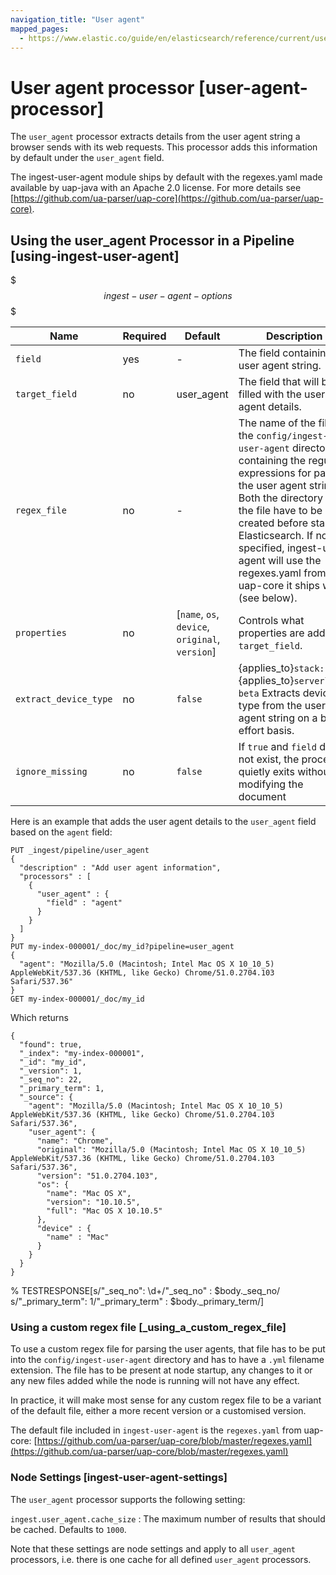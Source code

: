 ```yaml
---
navigation_title: "User agent"
mapped_pages:
  - https://www.elastic.co/guide/en/elasticsearch/reference/current/user-agent-processor.html
---
```


# User agent processor [user-agent-processor]


The `user_agent` processor extracts details from the user agent string a browser sends with its web requests. This processor adds this information by default under the `user_agent` field.

The ingest-user-agent module ships by default with the regexes.yaml made available by uap-java with an Apache 2.0 license. For more details see [https://github.com/ua-parser/uap-core](https://github.com/ua-parser/uap-core).

## Using the user_agent Processor in a Pipeline [using-ingest-user-agent]

$$$ingest-user-agent-options$$$

| Name | Required | Default | Description |
| --- | --- | --- | --- |
| `field` | yes | - | The field containing the user agent string. |
| `target_field` | no | user_agent | The field that will be filled with the user agent details. |
| `regex_file` | no | - | The name of the file in the `config/ingest-user-agent` directory containing the regular expressions for parsing the user agent string. Both the directory and the file have to be created before starting Elasticsearch. If not specified, ingest-user-agent will use the regexes.yaml from uap-core it ships with (see below). |
| `properties` | no | [`name`, `os`, `device`, `original`, `version`] | Controls what properties are added to `target_field`. |
| `extract_device_type` | no | `false` | {applies_to}`stack: beta` {applies_to}`serverless: beta` Extracts device type from the user agent string on a best-effort basis. |
| `ignore_missing` | no | `false` | If `true` and `field` does not exist, the processor quietly exits without modifying the document |

Here is an example that adds the user agent details to the `user_agent` field based on the `agent` field:

```console
PUT _ingest/pipeline/user_agent
{
  "description" : "Add user agent information",
  "processors" : [
    {
      "user_agent" : {
        "field" : "agent"
      }
    }
  ]
}
PUT my-index-000001/_doc/my_id?pipeline=user_agent
{
  "agent": "Mozilla/5.0 (Macintosh; Intel Mac OS X 10_10_5) AppleWebKit/537.36 (KHTML, like Gecko) Chrome/51.0.2704.103 Safari/537.36"
}
GET my-index-000001/_doc/my_id
```

Which returns

```console-result
{
  "found": true,
  "_index": "my-index-000001",
  "_id": "my_id",
  "_version": 1,
  "_seq_no": 22,
  "_primary_term": 1,
  "_source": {
    "agent": "Mozilla/5.0 (Macintosh; Intel Mac OS X 10_10_5) AppleWebKit/537.36 (KHTML, like Gecko) Chrome/51.0.2704.103 Safari/537.36",
    "user_agent": {
      "name": "Chrome",
      "original": "Mozilla/5.0 (Macintosh; Intel Mac OS X 10_10_5) AppleWebKit/537.36 (KHTML, like Gecko) Chrome/51.0.2704.103 Safari/537.36",
      "version": "51.0.2704.103",
      "os": {
        "name": "Mac OS X",
        "version": "10.10.5",
        "full": "Mac OS X 10.10.5"
      },
      "device" : {
        "name" : "Mac"
      }
    }
  }
}
```
% TESTRESPONSE[s/"_seq_no": \d+/"_seq_no" : $body._seq_no/ s/"_primary_term": 1/"_primary_term" : $body._primary_term/]

### Using a custom regex file [_using_a_custom_regex_file]

To use a custom regex file for parsing the user agents, that file has to be put into the `config/ingest-user-agent` directory and has to have a `.yml` filename extension. The file has to be present at node startup, any changes to it or any new files added while the node is running will not have any effect.

In practice, it will make most sense for any custom regex file to be a variant of the default file, either a more recent version or a customised version.

The default file included in `ingest-user-agent` is the `regexes.yaml` from uap-core: [https://github.com/ua-parser/uap-core/blob/master/regexes.yaml](https://github.com/ua-parser/uap-core/blob/master/regexes.yaml)


### Node Settings [ingest-user-agent-settings]

The `user_agent` processor supports the following setting:

`ingest.user_agent.cache_size`
:   The maximum number of results that should be cached. Defaults to `1000`.

Note that these settings are node settings and apply to all `user_agent` processors, i.e. there is one cache for all defined `user_agent` processors.



